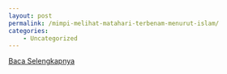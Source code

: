 ```yaml
---
layout: post
permalink: /mimpi-melihat-matahari-terbenam-menurut-islam/
categories:
    - Uncategorized
---
```


[Baca Selengkapnya](/03)